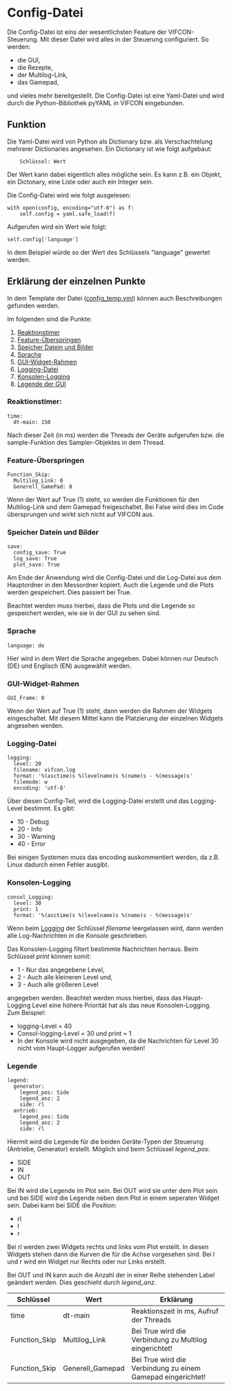 # Config-Datei

Die Config-Datei ist eins der wesentlichsten Feature der VIFCON-Steuerung. Mit dieser Datei wird alles in der Steuerung configuriert. So werden:

- die GUI,
- die Rezepte,
- der Multilog-Link,
- das Gamepad,

und vieles mehr bereitgestellt. Die Config-Datei ist eine Yaml-Datei und wird durch die Python-Bibliothek pyYAML in VIFCON eingebunden. 

## Funktion

Die Yaml-Datei wird von Python als Dictionary bzw. als Verschachtelung mehrerer Dictionaries angesehen. Ein Dictionary ist wie folgt aufgebaut:

```
    Schlüssel: Wert
```

Der Wert kann dabei eigentlich alles mögliche sein. Es kann z.B. ein Objekt, ein Dictonary, eine Liste oder auch ein Integer sein. 

Die Config-Datei wird wie folgt ausgelesen:
```
with open(config, encoding="utf-8") as f:
    self.config = yaml.safe_load(f)
```

Aufgerufen wird ein Wert wie folgt:
```
self.config['language']
```

In dem Beispiel würde so der Wert des Schlüssels "language" gewertet werden. 

## Erklärung der einzelnen Punkte

In dem Template der Datei ([config_temp.yml](../Template/config_temp.yml)) können auch Beschreibungen gefunden werden. 

Im folgenden sind die Punkte:
1. [Reaktionstimer](#reaktionstimer)
2. [Feature-Überspringen](#feature-überspringen)
3. [Speicher Datein und Bilder](#speicher-datein-und-bilder)
4. [Sprache](#sprache)
5. [GUI-Widget-Rahmen](#gui-widget-rahmen)
6. [Logging-Datei](#logging-datei)
7. [Konsolen-Logging](#konsolen-logging)
8. [Legende der GUI](#legende)

### Reaktionstimer:

```
time:
  dt-main: 150
```
Nach dieser Zeit (in ms) werden die Threads der Geräte aufgerufen bzw. die sample-Funktion des Sampler-Objektes in dem Thread. 

### Feature-Überspringen 

```
Function_Skip:                                                
  Multilog_Link: 0        
  Generell_GamePad: 0
```
Wenn der Wert auf True (1) steht, so werden die Funktionen für den Multilog-Link und dem Gamepad freigeschaltet. Bei False wird dies im Code übersprungen und wirkt sich nicht auf VIFCON aus. 

### Speicher Datein und Bilder

```
save:
  config_save: True                                
  log_save: True   
  plot_save: True
```

Am Ende der Anwendung wird die Config-Datei und die Log-Datei aus dem Hauptordner in den Messordner kopiert. Auch die Legende und die Plots werden gespeichert. Dies passiert bei True. 

Beachtet werden muss hierbei, dass die Plots und die Legende so gespeichert werden, wie sie in der GUI zu sehen sind. 

### Sprache

```
language: de
```

Hier wird in dem Wert die Sprache angegeben. Dabei können nur Deutsch (DE) und Englisch (EN) ausgewählt werden. 

### GUI-Widget-Rahmen

```
GUI_Frame: 0
```

Wenn der Wert auf True (1) steht, dann werden die Rahmen der Widgets eingeschaltet. Mit diesem Mittel kann die Platzierung der einzelnen Widgets angesehen werden. 

### Logging-Datei

```
logging:
  level: 20
  filename: vifcon.log
  format: '%(asctime)s %(levelname)s %(name)s - %(message)s'
  filemode: w         
  encoding: 'utf-8' 
```
Über diesen Config-Teil, wird die Logging-Datei erstellt und das Logging-Level bestimmt. Es gibt:

- 10 - Debug
- 20 - Info
- 30 - Warning
- 40 - Error

Bei einigen Systemen muss das encoding auskommentiert werden, da z.B. Linux dadurch einen Fehler ausgibt. 

### Konsolen-Logging
```
consol_Logging:
  level: 30
  print: 1 
  format: '%(asctime)s %(levelname)s %(name)s - %(message)s'
```
Wenn beim [Logging](#logging-datei) der Schlüssel *filename* leergelassen wird, dann werden alle Log-Nachrichten in die Konsole geschrieben. 

Das Konsolen-Logging filtert bestimmte Nachrichten herraus. Beim Schlüssel *print* können somit:

- 1 - Nur das angegebene Level,
- 2 - Auch alle kleineren Level und,
- 3 - Auch alle größeren Level

angegeben werden. Beachtet werden muss hierbei, dass das Haupt-Logging Level eine höhere Priorität hat als das neue Konsolen-Logging. Zum Beispiel:

- logging-Level = 40
- Consol-logging-Level = 30 und print = 1
- In der Konsole wird nicht ausgegeben, da die Nachrichten für Level 30 nicht vom Haupt-Logger aufgerufen werden!

### Legende

```
legend:
  generator:
    legend_pos: Side
    legend_anz: 2
    side: rl 
  antrieb:
    legend_pos: Side  
    legend_anz: 2   
    side: rl
```

Hiermit wird die Legende für die beiden Geräte-Typen der Steuerung (Antriebe, Generator) erstellt. Möglich sind beim Schlüssel *legend_pos*:

- SIDE
- IN
- OUT

Bei IN wird die Legende im Plot sein. Bei OUT wird sie unter dem Plot sein und bei SIDE wird die Legende neben dem Plot in einem seperaten Widget sein. Dabei kann bei SIDE die Position:

- rl
- l
- r

Bei rl werden zwei Widgets rechts und links vom Plot erstellt. In diesen Widgets stehen dann die Kurven die für die Achse vorgesehen sind. Bei l und r wird ein Widget nur Rechts oder nur Links erstellt.

Bei OUT und IN kann auch die Anzahl der in einer Reihe stehenden Label geändert werden. Dies geschieht durch *legend_anz*.



Schlüssel | Wert          | Erklärung
----------|---------------|------------
time      | dt-main       | Reaktionszeit in ms, Aufruf der Threads
Function_Skip | Multilog_Link | Bei True wird die Verbindung zu Multilog eingerichtet!
Function_Skip | Generell_Gamepad | Bei True wird die Verbindung zu einem Gamepad eingerichtet!



